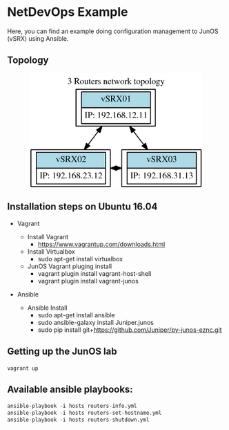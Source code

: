# NetDevOps Example
Here, you can find an example doing configuration management to JunOS (vSRX) using Ansible.

## Topology

<p align="center">
    <img src="https://raw.githubusercontent.com/p404/NetDevOps-example/master/Topology/Topology.png" width="400px"/>
</p>



## Installation steps on Ubuntu 16.04
* Vagrant
    * Install Vagrant
        *   https://www.vagrantup.com/downloads.html
    * Install Virtualbox
        * sudo apt-get install virtualbox
    * JunOS Vagrant pluging install
        * vagrant plugin install vagrant-host-shell
        * vagrant plugin install vagrant-junos

* Ansible
    * Ansible Install
        * sudo apt-get install ansible
        * sudo ansible-galaxy install Juniper.junos
        * sudo pip install git+https://github.com/Juniper/py-junos-eznc.git
 
## Getting up the JunOS lab

    vagrant up

## Available ansible playbooks:

    ansible-playbook -i hosts routers-info.yml
    ansible-playbook -i hosts routers-set-hostname.yml
    ansible-playbook -i hosts routers-shutdown.yml
